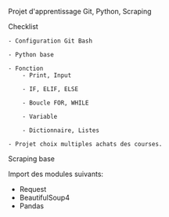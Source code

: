 Projet d'apprentissage Git, Python, Scraping

Checklist

    - Configuration Git Bash

    - Python base

    - Fonction
        - Print, Input
                                        
        - IF, ELIF, ELSE

        - Boucle FOR, WHILE

        - Variable

        - Dictionnaire, Listes

    - Projet choix multiples achats des courses.
        
Scraping base

Import des modules suivants:

- Request
- BeautifulSoup4
- Pandas